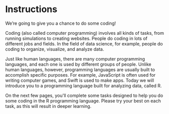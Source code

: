 # Instructions


We’re going to give you a chance to do some coding!

Coding (also called computer programming) involves all kinds of tasks, from running simulations to creating websites. People do coding in lots of different jobs and fields. In the field of data science, for example, people do coding to organize, visualize, and analyze data.

Just like human languages, there are many computer programming languages, and each one is used by different groups of people. Unlike human languages, however, programming languages are usually built to accomplish specific purposes. For example, JavaScript is often used for writing computer games, and Swift is used to make apps. Today we will introduce you to a programming language built for analyzing data, called R.

On the next few pages, you'll complete some tasks designed to help you do some coding in the R programming language.
Please try your best on each task, as this will result in deeper learning.
